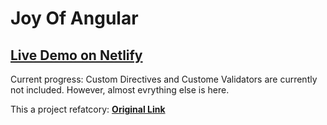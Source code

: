 # Joy Of Angular

## [**Live Demo on Netlify**](https://daniel-joy-of-angular.netlify.app/) 
Current progress: Custom Directives and Custome Validators are currently not included. However, almost evrything else is here. 

This a project refatcory: [**Original Link**](https://daniel-angular-exercise.netlify.app/)

